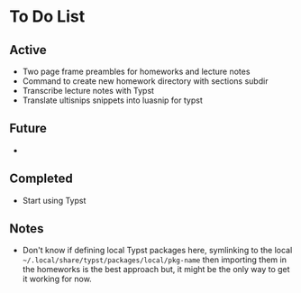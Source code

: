 # To Do List

## Active

- Two page frame preambles for homeworks and lecture notes
- Command to create new homework directory with sections subdir
- Transcribe lecture notes with Typst
- Translate ultisnips snippets into luasnip for typst

## Future

-

## Completed

- Start using Typst

## Notes

- Don't know if defining local Typst packages here, symlinking to the local
  `~/.local/share/typst/packages/local/pkg-name`
  then importing them in the homeworks is the best approach but,
  it might be the only way to get it working for now.
